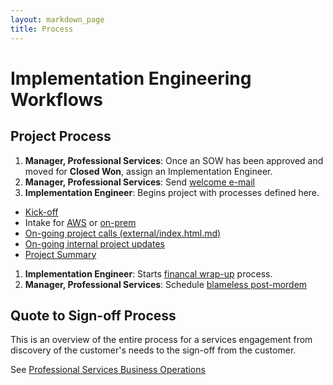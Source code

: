 ```yaml
---
layout: markdown_page
title: Process
---
```


# Implementation Engineering Workflows

## Project Process
1. **Manager, Professional Services**: Once an SOW has been approved and moved for **Closed Won**, assign an Implementation Engineer.
1. **Manager, Professional Services**: Send [welcome e-mail](https://github.com/daijapan/test/tree/master/customer-success/implementation-engineering/workflows/project_execution/welcome-email.html/index.html.md)
1. **Implementation Engineer**: Begins project with processes defined here.  
  - [Kick-off](https://github.com/daijapan/test/tree/master/customer-success/implementation-engineering/workflows/project_execution/kick-off.html/index.html.md)
  - Intake for [AWS](https://github.com/daijapan/test/tree/master/customer-success/implementation-engineering/workflows/intake/aws.html/index.html.md) or [on-prem](https://github.com/daijapan/test/tree/master/customer-success/implementation-engineering/workflows/intake/on-prem.html/index.html.md)
  - [On-going project calls (external/index.html.md)](https://github.com/daijapan/test/tree/master/customer-success/implementation-engineering/workflows/project_execution/calls.html/index.html.md)
  - [On-going internal project updates](https://github.com/daijapan/test/tree/master/customer-success/implementation-engineering/workflows/internal/15minute-standup.html/index.html.md)
  - [Project Summary](https://github.com/daijapan/test/tree/master/customer-success/implementation-engineering/workflows/project_execution/project-summary.html/index.html.md)
1. **Implementation Engineer**: Starts [financal wrap-up](https://github.com/daijapan/test/tree/master/customer-success/implementation-engineering/workflows/internal/financial-wrapup.html/index.html.md) process.
1. **Manager, Professional Services**: Schedule [blameless post-mordem](https://github.com/daijapan/test/tree/master/customer-success/implementation-engineering/workflows/internal/post-mortem.html/index.html.md)

## Quote to Sign-off Process
This is an overview of the entire process for a services engagement from discovery of the customer's needs to the sign-off from the customer.

See [Professional Services Business Operations](https://github.com/daijapan/test/tree/master/customer-success/implementation-engineering/workflows/internal/biz-ops.html/index.html.md)